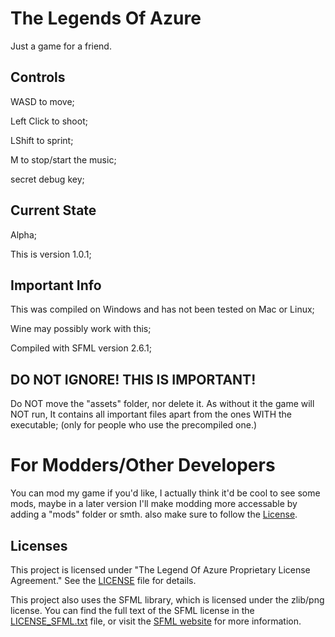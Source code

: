 # The Legends Of Azure

Just a game for a friend.

## Controls
WASD to move;

Left Click to shoot;

LShift to sprint;

M to stop/start the music;

secret debug key;

## Current State
Alpha;

This is version 1.0.1;

## Important Info
This was compiled on Windows and has not been tested on Mac or Linux;

Wine may possibly work with this;

Compiled with SFML version 2.6.1;

## DO NOT IGNORE! THIS IS IMPORTANT!
Do NOT move the "assets" folder, nor delete it. As without it the game will NOT run, It contains all important files apart from the ones WITH the executable; (only for people who use the precompiled one.)

# For Modders/Other Developers
You can mod my game if you'd like, I actually think it'd be cool to see some mods, maybe in a later version I'll make modding more accessable by adding a "mods" folder or smth. also make sure to follow the [License](LICENSE).

## Licenses
This project is licensed under "The Legend Of Azure Proprietary License Agreement." See the [LICENSE](LICENSE) file for details.

This project also uses the SFML library, which is licensed under the zlib/png license. You can find the full text of the SFML license in the [LICENSE_SFML.txt](LICENSE_SFML.txt) file, or visit the [SFML website](https://www.sfml-dev.org/license.php) for more information.

